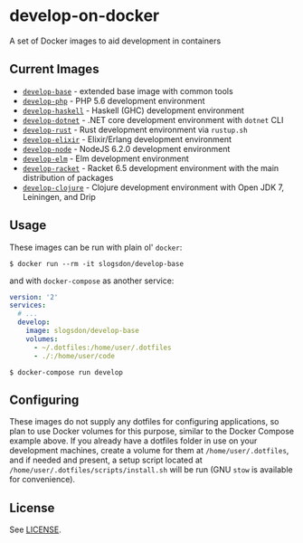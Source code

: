 # develop-on-docker

A set of Docker images to aid development in containers

## Current Images

- [`develop-base`][develop-base] - extended base image with common tools
- [`develop-php`][develop-php] - PHP 5.6 development environment
- [`develop-haskell`][develop-haskell] - Haskell (GHC) development environment
- [`develop-dotnet`][develop-dotnet] - .NET core development environment with `dotnet` CLI
- [`develop-rust`][develop-rust] - Rust development environment via `rustup.sh`
- [`develop-elixir`][develop-elixir] - Elixir/Erlang development environment
- [`develop-node`][develop-node] - NodeJS 6.2.0 development environment
- [`develop-elm`][develop-elm] - Elm development environment
- [`develop-racket`][develop-racket] - Racket 6.5 development environment with the main distribution of packages
- [`develop-clojure`][develop-clojure] - Clojure development environment with Open JDK 7, Leiningen, and Drip

## Usage

These images can be run with plain ol' `docker`:

```
$ docker run --rm -it slogsdon/develop-base
```

and with `docker-compose` as another service:

```yaml
version: '2'
services:
  # ...
  develop:
    image: slogsdon/develop-base
    volumes:
      - ~/.dotfiles:/home/user/.dotfiles
      - ./:/home/user/code
```

```
$ docker-compose run develop
```

## Configuring

These images do not supply any dotfiles for configuring applications, so plan to use Docker volumes for this purpose, similar to the Docker Compose example above. If you already have a dotfiles folder in use on your development machines, create a volume for them at `/home/user/.dotfiles`, and if needed and present, a setup script located at `/home/user/.dotfiles/scripts/install.sh` will be run (GNU `stow` is available for convenience).

## License

See [LICENSE](https://github.com/slogsdon/develop-on-docker/blob/master/LICENSE).

[develop-base]: https://hub.docker.com/r/slogsdon/develop-base/
[develop-php]: https://hub.docker.com/r/slogsdon/develop-php/
[develop-haskell]: https://hub.docker.com/r/slogsdon/develop-haskell/
[develop-dotnet]: https://hub.docker.com/r/slogsdon/develop-dotnet/
[develop-rust]: https://hub.docker.com/r/slogsdon/develop-rust/
[develop-elixir]: https://hub.docker.com/r/slogsdon/develop-elixir/
[develop-node]: https://hub.docker.com/r/slogsdon/develop-node/
[develop-elm]: https://hub.docker.com/r/slogsdon/develop-elm/
[develop-racket]: https://hub.docker.com/r/slogsdon/develop-racket/
[develop-clojure]: https://hub.docker.com/r/slogsdon/develop-clojure/
